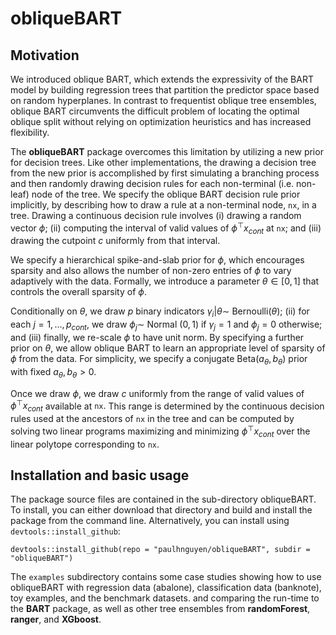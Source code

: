 # obliqueBART

## Motivation
We introduced oblique BART, which extends the expressivity of the BART model by building regression trees that partition the predictor space based on random hyperplanes. In contrast to frequentist oblique tree ensembles, oblique BART circumvents the difficult problem of locating the optimal oblique split without relying on optimization heuristics and has increased flexibility.


The **obliqueBART** package overcomes this limitation by utilizing a new prior for decision trees.
Like other implementations, the drawing a decision tree from the new prior is accomplished by first simulating a branching process and then randomly drawing decision rules for each non-terminal (i.e. non-leaf) node of the tree. 
We specify the oblique BART decision rule prior implicitly, by describing how to draw a rule at a non-terminal node, $\texttt{nx}$, in a tree.
Drawing a continuous decision rule involves (i) drawing a random vector $\phi;$ (ii) computing the interval of valid values of $\phi^{\top}x_{cont}$ at $\texttt{nx}$; and (iii) drawing the cutpoint $c$ uniformly from that interval.

We specify a hierarchical spike-and-slab prior for $\phi,$ which encourages sparsity and also allows the number of non-zero entries of $\phi$ to vary adaptively with the data.
Formally, we introduce a parameter $\theta \in [0,1]$ that controls the overall sparsity of $\phi.$

Conditionally on $\theta,$ we draw $p$ binary indicators $\gamma_i | \theta {\sim}$ Bernoulli($\theta$); (ii) for each $j = 1, \ldots, p_{cont},$ we draw $\phi_{j} \sim$ Normal $(0,1)$ if $\gamma_{j} = 1$ and $\phi_{j} = 0$ otherwise; and (iii) finally, we re-scale $\phi$ to have unit norm. 
By specifying a further prior on $\theta,$ we allow oblique BART to learn an appropriate level of sparsity of $\phi$ from the data. 
For simplicity, we specify a conjugate ${\textrm{Beta}}({a_{\theta}},{b_{\theta}})$ prior with fixed $a_{\theta}, b_{\theta} > 0.$


Once we draw $\phi,$ we draw $c$ uniformly from the range of valid values of $\phi^{\top}x_{cont}$ available at $\texttt{nx}.$
This range is determined by the continuous decision rules used at the ancestors of $\texttt{nx}$ in the tree and can be computed by solving two linear programs maximizing and minimizing $\phi^{\top}x_{cont}$ over the linear polytope corresponding to $\texttt{nx}.$


## Installation and basic usage

The package source files are contained in the sub-directory obliqueBART.
To install, you can either download that directory and build and install the package from the command line.
Alternatively, you can install using `devtools::install_github`:
```
devtools::install_github(repo = "paulhnguyen/obliqueBART", subdir = "obliqueBART")
```

The `examples` subdirectory contains some case studies showing how to use obliqueBART with regression data (abalone), classification data (banknote), toy examples, and the benchmark datasets. and comparing the run-time to the **BART** package, as well as other tree ensembles from **randomForest**, **ranger**, and **XGboost**. 


